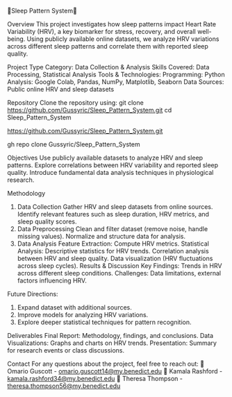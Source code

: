 📌Sleep Pattern System📌

Overview
This project investigates how sleep patterns impact Heart Rate Variability (HRV), a key biomarker for stress, recovery, and overall well-being. Using publicly available online datasets, we analyze HRV variations across different sleep patterns and correlate them with reported sleep quality.

Project Type
Category: Data Collection & Analysis
Skills Covered: Data Processing, Statistical Analysis
Tools & Technologies:
Programming: Python
Analysis: Google Colab, Pandas, NumPy, Matplotlib, Seaborn
Data Sources: Public online HRV and sleep datasets

Repository
Clone the repository using: 
git clone https://github.com/Gussyric/Sleep_Pattern_System.git
cd Sleep_Pattern_System

https://github.com/Gussyric/Sleep_Pattern_System.git

gh repo clone Gussyric/Sleep_Pattern_System


Objectives
Use publicly available datasets to analyze HRV and sleep patterns.
Explore correlations between HRV variability and reported sleep quality.
Introduce fundamental data analysis techniques in physiological research.

Methodology
1. Data Collection
Gather HRV and sleep datasets from online sources.
Identify relevant features such as sleep duration, HRV metrics, and sleep quality scores.
2. Data Preprocessing
Clean and filter dataset (remove noise, handle missing values).
Normalize and structure data for analysis.
3. Data Analysis
Feature Extraction: Compute HRV metrics.
Statistical Analysis:
Descriptive statistics for HRV trends.
Correlation analysis between HRV and sleep quality.
Data visualization (HRV fluctuations across sleep cycles).
Results & Discussion
Key Findings: Trends in HRV across different sleep conditions.
Challenges: Data limitations, external factors influencing HRV.

Future Directions:
1. Expand dataset with additional sources.
2. Improve models for analyzing HRV variations.
3. Explore deeper statistical techniques for pattern recognition.

Deliverables
Final Report: Methodology, findings, and conclusions.
Data Visualizations: Graphs and charts on HRV trends.
Presentation: Summary for research events or class discussions.

Contact
For any questions about the project, feel free to reach out:
📧 Omario Guscott - omario.guscott14@my.benedict.edu
📧 Kamala Rashford - kamala.rashford34@my.benedict.edu
📧 Theresa Thompson - theresa.thompson56@my.benedict.edu


